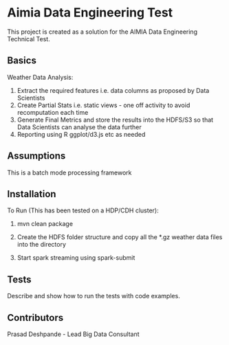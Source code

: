 # Aimia Data Engineering Test

This project is created as a solution for the AIMIA Data Engineering Technical Test.

## Basics

Weather Data Analysis: 

1. Extract the required features i.e. data columns as proposed by Data Scientists
2. Create Partial Stats i.e. static views - one off activity to avoid recomputation each time
3. Generate Final Metrics and store the results into the HDFS/S3 so that Data Scientists can analyse the data further
4. Reporting using R ggplot/d3.js etc as needed


## Assumptions
This is a batch mode processing framework

## Installation

To Run (This has been tested on a HDP/CDH cluster):

1. mvn clean package

2. Create the  HDFS folder structure and copy all the *.gz weather data files into the directory

3. Start spark streaming using
  spark-submit 
  
## Tests

Describe and show how to run the tests with code examples.

## Contributors

Prasad Deshpande - Lead Big Data Consultant








